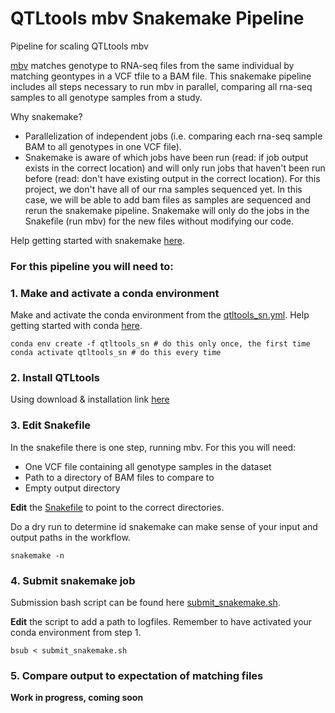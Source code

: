 # QTLtools mbv Snakemake Pipeline
Pipeline for scaling QTLtools mbv 

[mbv](https://qtltools.github.io/qtltools/pages/QTLtools-mbv.1.html) matches genotype to RNA-seq files from the same individual by matching geontypes in a VCF tfile to a BAM file. This snakemake pipeline includes all steps necessary to run mbv in parallel, comparing all rna-seq samples to all genotype samples from a study. 

Why snakemake?

- Parallelization of independent jobs (i.e. comparing each rna-seq sample BAM to all genotypes in one VCF file). 
- Snakemake is aware of which jobs have been run (read: if job output exists in the correct location) and will only run jobs that haven't been run before (read: don't have existing output in the correct location). For this project, we don't have all of our rna samples sequenced yet. In this case, we will be able to add bam files as samples are sequenced and rerun the snakemake pipeline. Snakemake will only do the jobs in the Snakefile (run mbv) for the new files without modifying our code.

Help getting started with snakemake [here](https://github.com/Snitkin-Lab-Umich/Snakemake_setup).

### For this pipeline you will need to: 
### 1. Make and activate a conda environment 
Make and activate the conda environment from the [qtltools_sn.yml](). Help getting started with conda [here](https://github.com/Snitkin-Lab-Umich/Snakemake_setup#conda).
```
conda env create -f qtltools_sn # do this only once, the first time
conda activate qtltools_sn # do this every time
```
### 2. Install QTLtools 
Using download & installation link [here](https://qtltools.github.io/qtltools/)

### 3. Edit Snakefile 
In the snakefile there is one step, running mbv. For this you will need: 
- One VCF file containing all genotype samples in the dataset
- Path to a directory of BAM files to compare to
- Empty output directory

**Edit** the [Snakefile](https://github.com/shoffm/QTLtools-mbv_snakemake/blob/main/Snakefile) to point to the correct directories.

Do a dry run to determine id snakemake can make sense of your input and output paths in the workflow. 
```
snakemake -n
```

### 4. Submit snakemake job 
Submission bash script can be found here [submit_snakemake.sh](https://github.com/shoffm/QTLtools-mbv_snakemake/blob/main/submit_snakemake.sh). 

**Edit** the script to add a path to logfiles. 
Remember to have activated your conda environment from step 1. 
```
bsub < submit_snakemake.sh
```

### 5. Compare output to expectation of matching files
**Work in progress, coming soon** 
